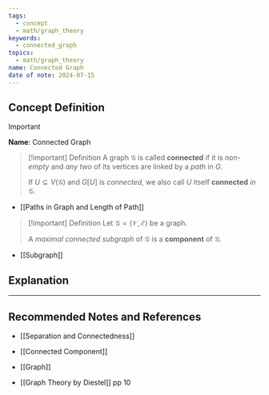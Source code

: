 ```yaml
---
tags:
  - concept
  - math/graph_theory
keywords:
  - connected_graph
topics:
  - math/graph_theory
name: Connected Graph
date of note: 2024-07-15
---
```


## Concept Definition

>[!important]
>**Name**: Connected Graph

>[!important] Definition
>A graph $\mathcal{G}$ is called **connected** if it is *non-empty* and *any two* of its vertices are linked by a *path* in $G$.
>
>If $U \subseteq V(\mathcal{G})$ and $G[U]$ is *connected*, we also call $U$ itself **connected** *in* $\mathcal{G}$.

- [[Paths in Graph and Length of Path]]

>[!important] Definition
>Let $\mathcal{G} =(\mathcal{V}, \mathcal{E})$ be a graph. 
>
>A *maximal connected subgraph* of $\mathcal{G}$ is a **component** of $\mathcal{G}$.

- [[Subgraph]]


## Explanation





-----------
##  Recommended Notes and References


- [[Separation and Connectedness]]
- [[Connected Component]]

- [[Graph]]
- [[Graph Theory by Diestel]] pp 10